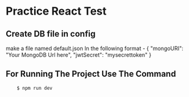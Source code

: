 # Practice React Test

## Create DB file in config
 make a file named default.json
 In the following format -
 {
  "mongoURI": "Your MongoDB Url here",
  "jwtSecret": "mysecrettoken"
}


## For Running The Project Use The Command

```sh
    $ npm run dev
```